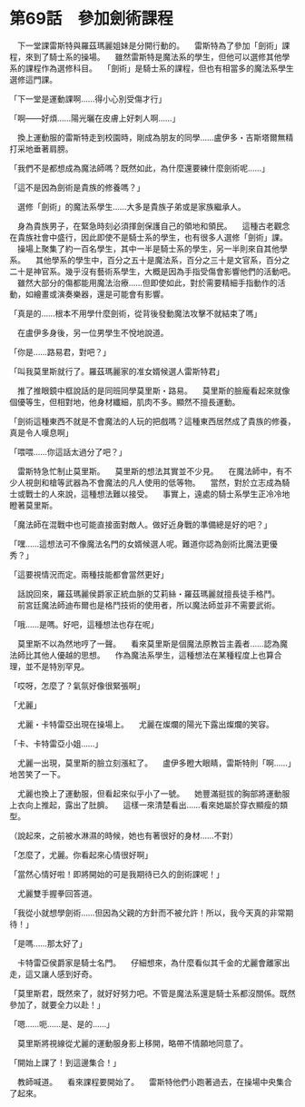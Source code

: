 # 第69話　參加劍術課程

　下一堂課雷斯特與羅茲瑪麗姐妹是分開行動的。
　雷斯特為了參加「劍術」課程，來到了騎士系的操場。
　雖然雷斯特是魔法系的學生，但他可以選修其他學系的課程作為選修科目。
　「劍術」是騎士系的課程，但也有相當多的魔法系學生選修這門課。

「下一堂是運動課啊……得小心別受傷才行」

「啊——好煩……陽光曬在皮膚上好刺人啊……」

　換上運動服的雷斯特走到校園時，剛成為朋友的同學……盧伊多・吉斯塔爾無精打采地垂著肩膀。

「我們不是都想成為魔法師嗎？既然如此，為什麼還要練什麼劍術呢……」

「這不是因為劍術是貴族的修養嗎？」

　選修「劍術」的魔法系學生……大多是貴族子弟或是家族繼承人。

　身為貴族男子，在緊急時刻必須揮劍保護自己的領地和領民。
　這種古老觀念在貴族社會中盛行，因此即使不是騎士系的學生，也有很多人選修「劍術」課。
　操場上聚集了約一百名學生，其中一半是騎士系的學生，另一半則來自其他學系。
　其他學系的學生中，百分之五十是魔法系，百分之三十是文官系，百分之二十是神官系。幾乎沒有藝術系學生，大概是因為手指受傷會影響他們的活動吧。
　雖然大部分的傷都能用魔法治療……但即使如此，對於需要精細手指動作的活動，如繪畫或演奏樂器，還是可能會有影響。

「真是的……根本不用學什麼劍術，從背後發動魔法攻擊不就結束了嗎」

　在盧伊多身後，另一位男學生不悅地說道。

「你是……路易君，對吧？」

「叫我莫里斯就行了。羅茲瑪麗家的准女婿候選人雷斯特君」

　推了推眼鏡中框說話的是同班同學莫里斯・路易。
　莫里斯的臉龐看起來就像個優等生，但相對地，他身材纖細，肌肉不多。顯然不擅長運動。

「劍術這種東西不就是不會魔法的人玩的把戲嗎？這種東西居然成了貴族的修養，真是令人嘆息啊」

「喂喂……你這話太過分了吧？」

　雷斯特急忙制止莫里斯。
　莫里斯的想法其實並不少見。
　在魔法師中，有不少人視劍和槍等武器為不會魔法的凡人使用的低等物。
　當然，對於立志成為騎士或戰士的人來說，這種想法難以接受。
　事實上，遠處的騎士系學生正冷冷地瞪著莫里斯。

「魔法師在混戰中也可能直接面對敵人。做好近身戰的準備總是好的吧？」

「嘿……這想法可不像魔法名門的女婿候選人呢。難道你認為劍術比魔法更優秀？」

「這要視情況而定。兩種技能都會當然更好」

　話說回來，羅茲瑪麗侯爵家正統血脈的艾莉絲・羅茲瑪麗就擅長徒手格鬥。
　前宮廷魔法師迪布爾也是格鬥技術的使用者，所以魔法師並非不需要武術。

「哦……是嗎。好吧，這種想法也存在呢」

　莫里斯不以為然地哼了一聲。
　看來莫里斯是個魔法原教旨主義者……認為魔法師比其他人優越的思想。
　作為魔法系學生，這種想法在某種程度上也算合理，並不是特別罕見。

「哎呀，怎麼了？氣氛好像很緊張啊」

「尤麗」

　尤麗・卡特雷亞出現在操場上。
　尤麗在燦爛的陽光下露出燦爛的笑容。

「卡、卡特雷亞小姐……」

　尤麗一出現，莫里斯的臉立刻漲紅了。
　盧伊多瞪大眼睛，雷斯特則「啊……」地苦笑了一下。

　尤麗也換上了運動服，但看起來似乎小了一號。
　她豐滿挺拔的胸部將運動服上衣向上推起，露出了肚臍。
　這樣一來清楚看出……看來她屬於穿衣顯瘦的類型。

（說起來，之前被水淋濕的時候，她也有著很好的身材……不對）

「怎麼了，尤麗。你看起來心情很好啊」

「當然心情好啦！即將開始的可是我期待已久的劍術課呢！」

　尤麗雙手握拳回答道。

「我從小就想學劍術……但因為父親的方針而不被允許！所以，我今天真的非常期待！」

「是嗎……那太好了」

　卡特雷亞侯爵家是騎士名門。
　仔細想來，為什麼看似其千金的尤麗會離家出走，這又讓人感到好奇。

「莫里斯君，既然來了，就好好努力吧。不管是魔法系還是騎士系都沒關係。既然參加了，就要全力以赴！」

「嗯……呃……是、是的……」

　莫里斯將視線從尤麗的運動服身影上移開，略帶不情願地同意了。

「開始上課了！到這邊集合！」

　教師喊道。
　看來課程要開始了。
　雷斯特他們小跑著過去，在操場中央集合了起來。
